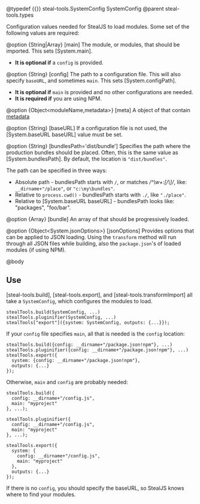 @typedef {{}} steal-tools.SystemConfig SystemConfig
@parent steal-tools.types

Configuration values needed for StealJS to load modules. Some set of the following
values are required:

@option {String|Array<moduleName>} [main] The module, or modules, that should be 
imported.  This sets [System.main]. 

 - __It is optional if__ a `config` is provided.

@option {String} [config] The path to a configuration file. This
will also specify `baseURL`, and sometimes `main`. This sets [System.configPath].

 - __It is optional if__ `main` is provided and no other configurations are needed.
 - __It is required if__ you are using NPM.

@option {Object<moduleName,metadata>} [meta] A object of <moduleNames> that contain [metadata](http://stealjs.com/docs/System.meta.html)

@option {String} [baseURL] If a configuration file is not used, 
the [System.baseURL baseURL] value must be set.

@option {String} [bundlesPath='dist/bundle']  Specifies the path where the production bundles should be 
  placed. Often, this is the same value as [System.bundlesPath]. By default, the location is `"dist/bundles"`.

  The path can be specified in three ways:

 - Absolute path - bundlesPath starts with `/`, or matches _/^\w+:[\/\\]/_, like:  `__dirname+"/place"`, or `"c:\my\bundles"`.
 - Relative to `process.cwd()` - bundlesPath starts with `./`, like `"./place"`.
 - Relative to [System.baseURL baseURL] - bundlesPath looks like: "packages", "foo/bar".
 
@option {Array<moduleName>} [bundle] An array of <moduleNames> that should be progressively loaded.
  
@option {Object<System.jsonOptions>} [jsonOptions] Provides options that can be applied to JSON loading.
  Using the `transform` method will run through all JSON files while building, also the `package.json`'s of loaded modules
  (if using NPM). 

@body

## Use

[steal-tools.build], [steal-tools.export], and [steal-tools.transformImport] all
take a `SystemConfig`, which configures the modules to load.

```
stealTools.build(SystemConfig, ...)
stealTools.pluginifier(SystemConfig, ...)
stealTools["export"]({system: SystemConfig, outputs: {...}});
```

If your `config` file specifies `main`, all that is needed is the `config` location:

```
stealTools.build({config: __dirname+"/package.json!npm"}, ...)
stealTools.pluginifier({config: __dirname+"/package.json!npm"}, ...)
stealTools.export({
  system: {config: __dirname+"/package.json!npm"}, 
  outputs: {...}
});
```

Otherwise, `main` and `config` are probably needed:


```
stealTools.build({
  config: __dirname+"/config.js",
  main: "myproject"
}, ...);

stealTools.pluginifier({
  config: __dirname+"/config.js",
  main: "myproject"
}, ...);

stealTools.export({
  system: {
    config: __dirname+"/config.js",
    main: "myproject"
  }, 
  outputs: {...}
});
```

If there is no `config`, you should specify the baseURL, so StealJS knows where to find your modules.

